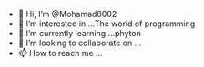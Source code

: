 - 👋 Hi, I’m @Mohamad8002
- 👀 I’m interested in ...The world of programming
- 🌱 I’m currently learning ...phyton
- 💞️ I’m looking to collaborate on ...
- 📫 How to reach me ...

<!---
Mohamad8002/Mohamad8002 is a ✨ special ✨ repository because its `README.md` (this file) appears on your GitHub profile.
You can click the Preview link to take a look at your changes.
--->
